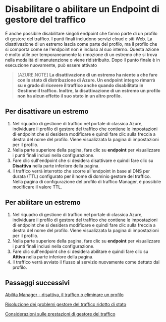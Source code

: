 <properties
   pageTitle="Disabilitare o abilitare un endpoint di gestore del traffico | Microsoft Azure"
   description="In questo articolo viene spiegato disabilitare o abilitare gli endpoint di profilo di gestore del traffico."
   services="traffic-manager"
   documentationCenter="na"
   authors="sdwheeler"
   manager="carmonm"
   editor="tysonn" />
<tags
   ms.service="traffic-manager"
   ms.devlang="na"
   ms.topic="article"
   ms.tgt_pltfrm="na"
   ms.workload="infrastructure-services"
   ms.date="10/18/2016"
   ms.author="sewhee" />
<!-- repub for nofollow -->

# <a name="disable-or-enable-a-traffic-manager-endpoint"></a>Disabilitare o abilitare un Endpoint di gestore del traffico

È anche possibile disabilitare singoli endpoint che fanno parte di un profilo di gestore del traffico. I punti finali includono servizi cloud e siti Web. La disattivazione di un estremo lascia come parte del profilo, ma il profilo che si comporta come se l'endpoint non è incluso al suo interno. Questa azione è molto utile per temporaneamente la rimozione di un estremo che si trova nella modalità di manutenzione o viene ridistribuito. Dopo il punto finale è in esecuzione nuovamente, può essere attivato

>[AZURE.NOTE] **La disattivazione di un estremo ha niente a che fare con lo stato di distribuzione di Azure. Un endpoint integro rimarrà su e grado di ricevere il traffico anche quando disabilitata in Gestione il traffico. Inoltre, la disattivazione di un estremo un profilo non ha alcun effetto il suo stato in un altro profilo.**

## <a name="to-disable-an-endpoint"></a>Per disattivare un estremo

1. Nel riquadro di gestione di traffico nel portale di classica Azure, individuare il profilo di gestore del traffico che contiene le impostazioni di endpoint che si desidera modificare e quindi fare clic sulla freccia a destra del nome del profilo. Viene visualizzata la pagina di impostazioni per il profilo.
1. Nella parte superiore della pagina, fare clic su **endpoint** per visualizzare i punti finali inclusi nella configurazione.
1. Fare clic sull'endpoint che si desidera disattivare e quindi fare clic su **Disattiva** nella parte inferiore della pagina.
1. Il traffico verrà interrotto che scorre all'endpoint in base al DNS per durata (TTL) configurato per il nome di dominio gestore del traffico. Nella pagina di configurazione del profilo di traffico Manager, è possibile modificare il valore TTL.

## <a name="to-enable-an-endpoint"></a>Per abilitare un estremo


1. Nel riquadro di gestione di traffico nel portale di classica Azure, individuare il profilo di gestore del traffico che contiene le impostazioni di endpoint che si desidera modificare e quindi fare clic sulla freccia a destra del nome del profilo. Viene visualizzata la pagina di impostazioni per il profilo.
1. Nella parte superiore della pagina, fare clic su **endpoint** per visualizzare i punti finali inclusi nella configurazione.
1. Fare clic sull'endpoint che si desidera abilitare e quindi fare clic su **Attiva** nella parte inferiore della pagina.
1. Il traffico verrà avviato il flusso al servizio nuovamente come dettato dal profilo.

## <a name="next-steps"></a>Passaggi successivi

[Abilita Manager - disattiva, il traffico o eliminare un profilo](disable-enable-or-delete-a-profile.md)

[Risoluzione dei problemi gestore del traffico ridotto di stato](traffic-manager-troubleshooting-degraded.md)

[Considerazioni sulle prestazioni di gestore del traffico](traffic-manager-performance-considerations.md)